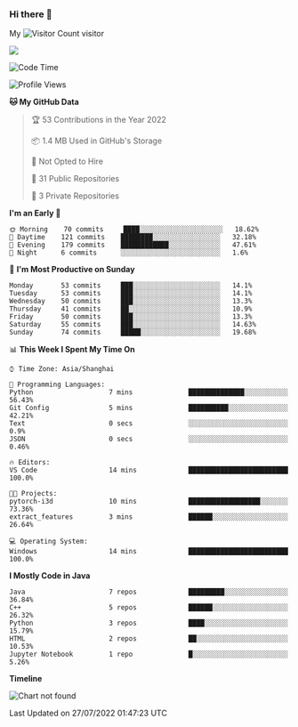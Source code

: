 ### Hi there 👋

My ![Visitor Count](https://profile-counter.glitch.me/zhou-ning/count.svg) visitor
<!--
**zhou-ning/zhou-ning** is a ✨ _special_ ✨ repository because its `README.md` (this file) appears on your GitHub profile.

Here are some ideas to get you started:

- 🔭 I’m currently working on ...
- 🌱 I’m currently learning ...
- 👯 I’m looking to collaborate on ...
- 🤔 I’m looking for help with ...
- 💬 Ask me about ...
- 📫 How to reach me: ...
- 😄 Pronouns: ...
- ⚡ Fun fact: ...
-->
![](https://github-readme-stats.vercel.app/api?username=zhou-ning)



<!--START_SECTION:waka-->
![Code Time](http://img.shields.io/badge/Code%20Time-0%20secs-blue)

![Profile Views](http://img.shields.io/badge/Profile%20Views-6-blue)

**🐱 My GitHub Data** 

> 🏆 53 Contributions in the Year 2022
 > 
> 📦 1.4 MB Used in GitHub's Storage 
 > 
> 🚫 Not Opted to Hire
 > 
> 📜 31 Public Repositories 
 > 
> 🔑 3 Private Repositories  
 > 
**I'm an Early 🐤** 

```text
🌞 Morning    70 commits     ████░░░░░░░░░░░░░░░░░░░░░   18.62% 
🌆 Daytime    121 commits    ████████░░░░░░░░░░░░░░░░░   32.18% 
🌃 Evening    179 commits    ████████████░░░░░░░░░░░░░   47.61% 
🌙 Night      6 commits      ░░░░░░░░░░░░░░░░░░░░░░░░░   1.6%

```
📅 **I'm Most Productive on Sunday** 

```text
Monday       53 commits     ███░░░░░░░░░░░░░░░░░░░░░░   14.1% 
Tuesday      53 commits     ███░░░░░░░░░░░░░░░░░░░░░░   14.1% 
Wednesday    50 commits     ███░░░░░░░░░░░░░░░░░░░░░░   13.3% 
Thursday     41 commits     ██░░░░░░░░░░░░░░░░░░░░░░░   10.9% 
Friday       50 commits     ███░░░░░░░░░░░░░░░░░░░░░░   13.3% 
Saturday     55 commits     ███░░░░░░░░░░░░░░░░░░░░░░   14.63% 
Sunday       74 commits     █████░░░░░░░░░░░░░░░░░░░░   19.68%

```


📊 **This Week I Spent My Time On** 

```text
⌚︎ Time Zone: Asia/Shanghai

💬 Programming Languages: 
Python                   7 mins              ██████████████░░░░░░░░░░░   56.43% 
Git Config               5 mins              ██████████░░░░░░░░░░░░░░░   42.21% 
Text                     0 secs              ░░░░░░░░░░░░░░░░░░░░░░░░░   0.9% 
JSON                     0 secs              ░░░░░░░░░░░░░░░░░░░░░░░░░   0.46%

🔥 Editors: 
VS Code                  14 mins             █████████████████████████   100.0%

🐱‍💻 Projects: 
pytorch-i3d              10 mins             ██████████████████░░░░░░░   73.36% 
extract_features         3 mins              ██████░░░░░░░░░░░░░░░░░░░   26.64%

💻 Operating System: 
Windows                  14 mins             █████████████████████████   100.0%

```

**I Mostly Code in Java** 

```text
Java                     7 repos             █████████░░░░░░░░░░░░░░░░   36.84% 
C++                      5 repos             ██████░░░░░░░░░░░░░░░░░░░   26.32% 
Python                   3 repos             ████░░░░░░░░░░░░░░░░░░░░░   15.79% 
HTML                     2 repos             ██░░░░░░░░░░░░░░░░░░░░░░░   10.53% 
Jupyter Notebook         1 repo              █░░░░░░░░░░░░░░░░░░░░░░░░   5.26%

```


**Timeline**

![Chart not found](https://raw.githubusercontent.com/zhou-ning/zhou-ning/main/charts/bar_graph.png) 


 Last Updated on 27/07/2022 01:47:23 UTC
<!--END_SECTION:waka-->
